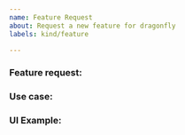 ```yaml
---
name: Feature Request
about: Request a new feature for dragonfly
labels: kind/feature

---
```


### Feature request:

### Use case:

### UI Example:
